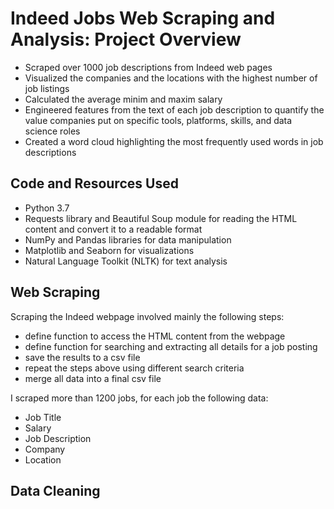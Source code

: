 # Indeed Jobs Web Scraping and Analysis: Project Overview
-	Scraped over 1000 job descriptions from Indeed web pages
-	Visualized the companies and the locations with the highest number of job listings
-	Calculated the average minim and maxim salary 
-	Engineered features from the text of each job description to quantify the value companies put on specific tools, platforms, skills, and data science roles
-	Created a word cloud highlighting the most frequently used words in job descriptions

## Code and Resources Used
- Python 3.7
- Requests library and Beautiful Soup module for reading the HTML content and convert it to a readable format
- NumPy and Pandas libraries for data manipulation
- Matplotlib and Seaborn for visualizations
- Natural Language Toolkit (NLTK) for text analysis

## Web Scraping
Scraping the Indeed webpage involved mainly the following steps:
- define function to access the HTML content from the webpage
- define function for searching and extracting all details for a job posting
- save the results to a csv file
- repeat the steps above using different search criteria
- merge all data into a final csv file

I scraped more than 1200 jobs, for each job the following data:
- Job Title
- Salary
- Job Description
- Company
- Location

## Data Cleaning
